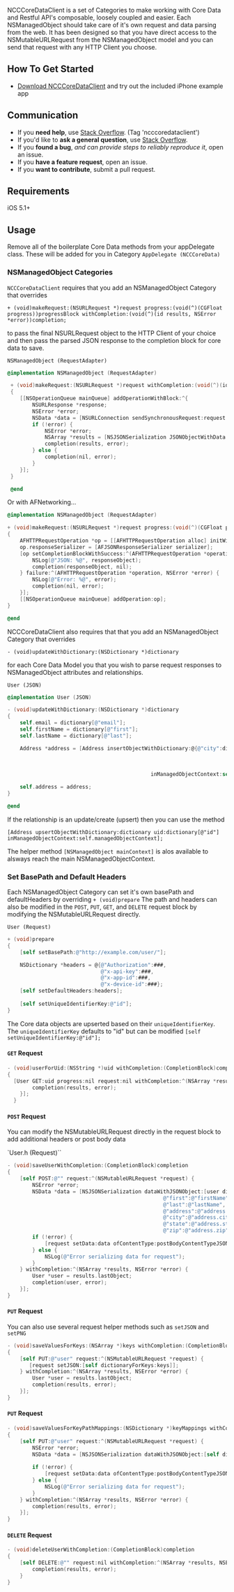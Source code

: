 NCCCoreDataClient is a set of Categories to make working with Core Data and Restful API's composable, loosely coupled and easier. Each NSManagedObject should take care of it's own request and data parsing from the web. It has been designed so that you have direct access to the NSMutableURLRequest from the NSManagedObject model and you can send that request with any HTTP Client you choose.

## How To Get Started

- [Download NCCCoreDataClient](https://github.com/Browncoat/NCCCoreDataClient/archive/master.zip) and try out the included iPhone example app

## Communication

- If you **need help**, use [Stack Overflow](http://stackoverflow.com/questions/tagged/ncccoredataclient). (Tag 'ncccoredataclient')
- If you'd like to **ask a general question**, use [Stack Overflow](http://stackoverflow.com/questions/tagged/ncccoredataclient).
- If you **found a bug**, _and can provide steps to reliably reproduce it_, open an issue.
- If you **have a feature request**, open an issue.
- If you **want to contribute**, submit a pull request.

## Requirements
iOS 5.1+

## Usage

Remove all of the boilerplate Core Data methods from your appDelegate class. These will be added for you in Category `AppDelegate (NCCCoreData)`

### NSManagedObject Categories

`NCCCoreDataClient` requires that you add an NSManagedObject Category that overrides 

`+ (void)makeRequest:(NSURLRequest *)request progress:(void(^)(CGFloat progress))progressBlock withCompletion:(void(^)(id results, NSError *error))completion;` 

to pass the final NSURLRequest object to the HTTP Client of your choice and then pass the parsed JSON response to the completion block for core data to save.

`NSManagedObject (RequestAdapter)`
```objective-c
@implementation NSManagedObject (RequestAdapter)

 + (void)makeRequest:(NSURLRequest *)request withCompletion:(void(^)(id results, NSError *error))completion
 {
    [[NSOperationQueue mainQueue] addOperationWithBlock:^{
        NSURLResponse *response;
        NSError *error;
        NSData *data = [NSURLConnection sendSynchronousRequest:request returningResponse:&response error:&error];
        if (!error) {
            NSError *error;
            NSArray *results = [NSJSONSerialization JSONObjectWithData:data   options:NSJSONReadingMutableContainers    error:&   error];
            completion(results, error);
        } else {
            completion(nil, error);
        }
    }];
 }

 @end
 ```
 Or with AFNetworking...

```objective-c
@implementation NSManagedObject (RequestAdapter)

+ (void)makeRequest:(NSURLRequest *)request progress:(void(^)(CGFloat progress))progressBlock withCompletion:(void(^)(id results, NSError *error))completion
{
    AFHTTPRequestOperation *op = [[AFHTTPRequestOperation alloc] initWithRequest:request];
    op.responseSerializer = [AFJSONResponseSerializer serializer];
    [op setCompletionBlockWithSuccess:^(AFHTTPRequestOperation *operation, id responseObject) {
        NSLog(@"JSON: %@", responseObject);
        completion(responseObject, nil);
    } failure:^(AFHTTPRequestOperation *operation, NSError *error) {
        NSLog(@"Error: %@", error);
        completion(nil, error);
    }];
    [[NSOperationQueue mainQueue] addOperation:op];
}

@end
```

NCCCoreDataClient also requires that that you add an NSManagedObject Category that overrides

`- (void)updateWithDictionary:(NSDictionary *)dictionary` 

for each Core Data Model you that you wish to parse request responses to NSManagedObject attributes and relationships.

`User (JSON)`
```objective-c
@implementation User (JSON)

- (void)updateWithDictionary:(NSDictionary *)dictionary
{
    self.email = dictionary[@"email"];
    self.firstName = dictionary[@"first"];
    self.lastName = dictionary[@"last"];

    Address *address = [Address insertObjectWithDictionary:@{@"city":dictionary[@"city"],
                                                                       @"state":dictionary[@"state"],
                                                                       @"address":dictionary[@"address"],
                                                                       @"zip":dictionary[@"zip"]}
                                              inManagedObjectContext:self.managedObjectContext];

    self.address = address;
}

@end
```

If the relationship is an update/create (upsert) then you can use the method

`[Address upsertObjectWithDictionary:dictionary uid:dictionary[@"id"] inManagedObjectContext:self.managedObjectContext];`

The helper method `[NSManagedObject mainContext]` is alos available to alsways reach the main NSManagedObjectContext.

### Set BasePath and Default Headers

Each NSManagedObject Category can set it's own basePath and defaultHeaders by overriding `+ (void)prepare` The path and headers can also be modified in the `POST`, `PUT`, `GET`, and `DELETE` request block by modifying the NSMutableURLRequest directly.

`User (Request)`

```objective-c
+ (void)prepare
{
    [self setBasePath:@"http://example.com/user/"];

    NSDictionary *headers = @{@"Authorization":###,
                              @"x-api-key":###,
                              @"x-app-id":###,
                              @"x-device-id":###};
    [self setDefaultHeaders:headers];
    
    [self setUniqueIdentifierKey:@"id"];
}
```

The Core data objects are upserted based on their `uniqueIdentifierKey`. The `uniqueIdentifierKey` defaults to "id" but can be modified `[self setUniqueIdentifierKey:@"id"];`

#### `GET` Request

```objective-c
- (void)userForUid:(NSString *)uid withCompletion:(CompletionBlock)completion
{
  [User GET:uid progress:nil request:nil withCompletion:^(NSArray *results, NSError *error) {
        completion(results, error);
    }];
  }
```

#### `POST` Request

You can modify the NSMutableURLRequest directly in the request block to add additional headers or post body data

`User.h (Request)``
```objective-c
- (void)saveUserWithCompletion:(CompletionBlock)completion
{
    [self POST:@"" request:^(NSMutableURLRequest *request) {
        NSError *error;
        NSData *data = [NSJSONSerialization dataWithJSONObject:[user dictionaryWithAttributeToKeyValuePathMappings:@{@"email":@"email",
                                                  @"first":@"firstName",
                                                  @"last":@"lastName",
                                                  @"address":@"address.street",
                                                  @"city":@"address.city",
                                                  @"state":@"address.state",
                                                  @"zip":@"address.zip",] options:0 error:&error];
        if (!error) {
            [request setData:data ofContentType:postBodyContentTypeJSON];
        } else {
            NSLog(@"Error serializing data for request");
        }
    } withCompletion:^(NSArray *results, NSError *error) {
        User *user = results.lastObject;
        completion(user, error);
    }];
}
```

#### `PUT` Request

You can also use several request helper methods such as `setJSON` and `setPNG`

```objective-c
- (void)saveValuesForKeys:(NSArray *)keys withCompletion:(CompletionBlock)completion
{
    [self PUT:@"user" request:^(NSMutableURLRequest *request) {
       [request setJSON:[self dictionaryForKeys:keys]];
    } withCompletion:^(NSArray *results, NSError *error) {
        User *user = results.lastObject;
        completion(results, error);
    }];
}
```

#### `PUT` Request
```objective-c
- (void)saveValuesForKeyPathMappings:(NSDictionary *)keyMappings withCompletion:(CompletionBlock)completion
{
    [self PUT:@"user" request:^(NSMutableURLRequest *request) {
        NSError *error;
        NSData *data = [NSJSONSerialization dataWithJSONObject:[self dictionaryWithAttributeToKeyPathMappings:keyMappings] options:0 error:&error];
        
        if (!error) {
            [request setData:data ofContentType:postBodyContentTypeJSON];
        } else {
            NSLog(@"Error serializing data for request");
        }
    } withCompletion:^(NSArray *results, NSError *error) {
        completion(results, error);
    }];
}
```

#### `DELETE` Request
```objective-c
- (void)deleteUserWithCompletion:(CompletionBlock)completion
{
    [self DELETE:@"" request:nil withCompletion:^(NSArray *results, NSError *error) {
        completion(results, error);
    }
}
```